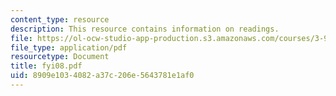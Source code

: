 ```yaml
---
content_type: resource
description: This resource contains information on readings.
file: https://ol-ocw-studio-app-production.s3.amazonaws.com/courses/3-987-human-origins-and-evolution-spring-2006/8909e1034082a37c206e5643781e1af0_fyi08.pdf
file_type: application/pdf
resourcetype: Document
title: fyi08.pdf
uid: 8909e103-4082-a37c-206e-5643781e1af0
---
```

